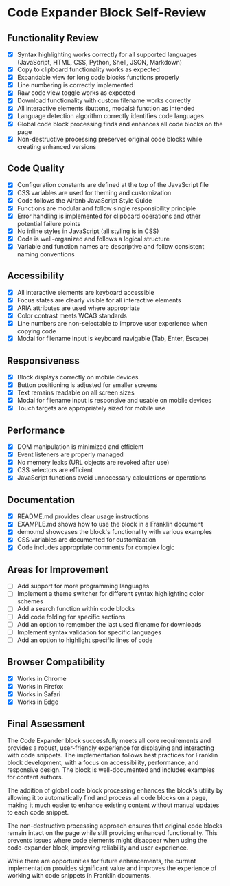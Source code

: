 # Code Expander Block Self-Review

## Functionality Review

- [x] Syntax highlighting works correctly for all supported languages (JavaScript, HTML, CSS, Python, Shell, JSON, Markdown)
- [x] Copy to clipboard functionality works as expected
- [x] Expandable view for long code blocks functions properly
- [x] Line numbering is correctly implemented
- [x] Raw code view toggle works as expected
- [x] Download functionality with custom filename works correctly
- [x] All interactive elements (buttons, modals) function as intended
- [x] Language detection algorithm correctly identifies code languages
- [x] Global code block processing finds and enhances all code blocks on the page
- [x] Non-destructive processing preserves original code blocks while creating enhanced versions

## Code Quality

- [x] Configuration constants are defined at the top of the JavaScript file
- [x] CSS variables are used for theming and customization
- [x] Code follows the Airbnb JavaScript Style Guide
- [x] Functions are modular and follow single responsibility principle
- [x] Error handling is implemented for clipboard operations and other potential failure points
- [x] No inline styles in JavaScript (all styling is in CSS)
- [x] Code is well-organized and follows a logical structure
- [x] Variable and function names are descriptive and follow consistent naming conventions

## Accessibility

- [x] All interactive elements are keyboard accessible
- [x] Focus states are clearly visible for all interactive elements
- [x] ARIA attributes are used where appropriate
- [x] Color contrast meets WCAG standards
- [x] Line numbers are non-selectable to improve user experience when copying code
- [x] Modal for filename input is keyboard navigable (Tab, Enter, Escape)

## Responsiveness

- [x] Block displays correctly on mobile devices
- [x] Button positioning is adjusted for smaller screens
- [x] Text remains readable on all screen sizes
- [x] Modal for filename input is responsive and usable on mobile devices
- [x] Touch targets are appropriately sized for mobile use

## Performance

- [x] DOM manipulation is minimized and efficient
- [x] Event listeners are properly managed
- [x] No memory leaks (URL objects are revoked after use)
- [x] CSS selectors are efficient
- [x] JavaScript functions avoid unnecessary calculations or operations

## Documentation

- [x] README.md provides clear usage instructions
- [x] EXAMPLE.md shows how to use the block in a Franklin document
- [x] demo.md showcases the block's functionality with various examples
- [x] CSS variables are documented for customization
- [x] Code includes appropriate comments for complex logic

## Areas for Improvement

- [ ] Add support for more programming languages
- [ ] Implement a theme switcher for different syntax highlighting color schemes
- [ ] Add a search function within code blocks
- [ ] Add code folding for specific sections
- [ ] Add an option to remember the last used filename for downloads
- [ ] Implement syntax validation for specific languages
- [ ] Add an option to highlight specific lines of code

## Browser Compatibility

- [x] Works in Chrome
- [x] Works in Firefox
- [x] Works in Safari
- [x] Works in Edge

## Final Assessment

The Code Expander block successfully meets all core requirements and provides a robust, user-friendly experience for displaying and interacting with code snippets. The implementation follows best practices for Franklin block development, with a focus on accessibility, performance, and responsive design. The block is well-documented and includes examples for content authors.

The addition of global code block processing enhances the block's utility by allowing it to automatically find and process all code blocks on a page, making it much easier to enhance existing content without manual updates to each code snippet.

The non-destructive processing approach ensures that original code blocks remain intact on the page while still providing enhanced functionality. This prevents issues where code elements might disappear when using the code-expander block, improving reliability and user experience.

While there are opportunities for future enhancements, the current implementation provides significant value and improves the experience of working with code snippets in Franklin documents.
